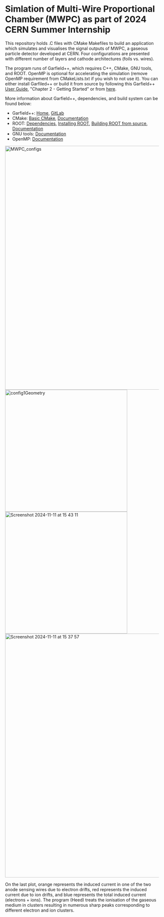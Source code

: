 # Simlation of Multi-Wire Proportional Chamber (MWPC) as part of 2024 CERN Summer Internship
This repository holds .C files with CMake Makefiles to build an application which simulates and visualises the signal outputs of MWPC, a gaseous particle detector developed at CERN.
Four configurations are presented with different number of layers and cathode architectures (foils vs. wires).

The program runs of Garfield++, which requires C++, CMake, GNU tools, and ROOT. OpenMP is optional for accelerating the simulation (remove OpenMP requirement from CMakeLists.txt if you wish to not use it).
You can either install Garfiled++ or build it from source by following this Garfield++ [User Guide](https://garfieldpp.web.cern.ch/documentation/), "Chapter 2 - Getting Started" or from [here](https://garfieldpp.web.cern.ch/garfieldpp/getting-started/).

More information about Garfield++, dependencies, and build system can be found below:
- Garfield++: [Home](https://garfieldpp.web.cern.ch/garfieldpp/), [GitLab](https://gitlab.cern.ch/garfield/garfieldpp)
- CMake: [Basic CMake](https://root.cern/install/basic_cmake/), [Documentation](https://cmake.org/documentation/)
- ROOT: [Dependencies](https://root.cern/install/dependencies/), [Installing ROOT](https://root.cern/install/), [Building ROOT from source](https://root.cern/install/build_from_source/), [Documentation](https://root.cern/doc/master/)
- GNU tools: [Documentation](https://www.gnu.org/manual/manual.en.html)
- OpenMP: [Documentation](https://www.openmp.org/resources/refguides/)


<img width="800" alt="MWPC_configs" src="https://github.com/user-attachments/assets/6e4eaeac-ddbe-437e-a096-00877f9af15a">
<img width="400" alt="config1Geometry" src="https://github.com/user-attachments/assets/2f20ddc7-ea21-4106-a8b3-b5d793cd867b">
<img width="400" alt="Screenshot 2024-11-11 at 15 43 11" src="https://github.com/user-attachments/assets/48af6040-dc4e-44f1-8547-4a0f4d506210">
<img width="800" alt="Screenshot 2024-11-11 at 15 37 57" src="https://github.com/user-attachments/assets/74b902b8-6820-48b8-888e-1e19c5d5bba3">

On the last plot, orange represents the induced current in one of the two anode sensing wires due to electron drifts, red represents the induced current due to ion drifts, and blue represents the total induced current (electrons + ions). The program (Heed) treats the ionisation of the gaseous medium in clusters resulting in numerous sharp peaks corresponding to different electron and ion clusters. 
